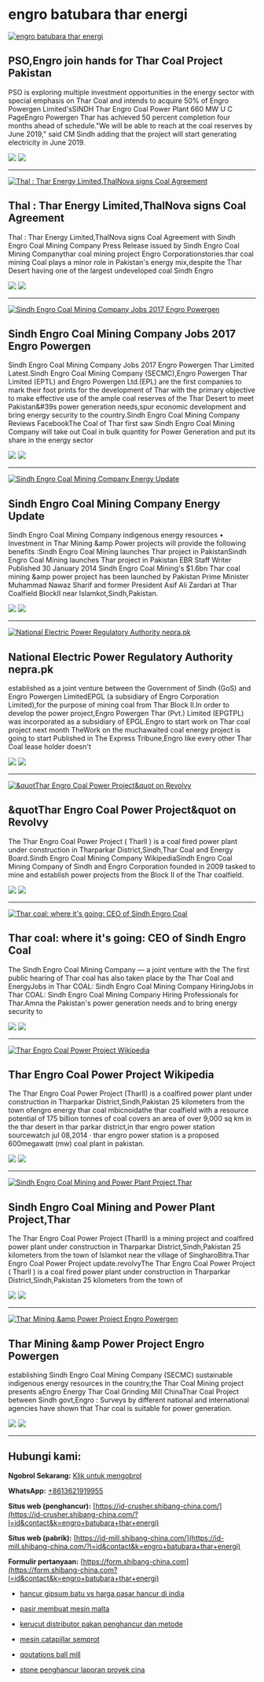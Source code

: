 # engro batubara thar energi

<a href="https://swt.shibang-china.com/?l=id&img&k=engro+batubara+thar+energi" target="_blank">![engro batubara thar energi](http://static.shibang-china.com/all-800x300/403.jpg)</a>

## PSO,Engro join hands for Thar Coal Project Pakistan
PSO is exploring multiple investment opportunities in the energy sector with special emphasis on Thar Coal and intends to acquire 50% of Engro Powergen Limited'sSINDH Thar Engro Coal Power Plant 660 MW U C PageEngro Powergen Thar has achieved 50 percent completion four months ahead of schedule."We will be able to reach at the coal reserves by June 2019," said CM Sindh adding that the project will start generating electricity in June 2019.


<a href="https://whatsapp.shibangsoft.com/WhatsApp.php" target="_blank" title="WhatsApp">![](http://static.shibang-china.com/icon/whatsapp.png)</a> <a href="https://swt.shibang-china.com/?l=id&icon&k=engro+batubara+thar+energi" target="_blank">![](http://static.shibang-china.com/icon/chat-id.png)</a>

---

<a href="https://swt.shibang-china.com/?l=id&img&k=engro+batubara+thar+energi" target="_blank">![Thal : Thar Energy Limited,ThalNova signs Coal Agreement](http://static.shibang-china.com/all-800x300/1181.jpg)</a>

## Thal : Thar Energy Limited,ThalNova signs Coal Agreement
Thal : Thar Energy Limited,ThalNova signs Coal Agreement with Sindh Engro Coal Mining Company Press Release issued by Sindh Engro Coal Mining Companythar coal mining project Engro Corporationstories.thar coal mining Coal plays a minor role in Pakistan's energy mix,despite the Thar Desert having one of the largest undeveloped coal Sindh Engro


<a href="https://whatsapp.shibangsoft.com/WhatsApp.php" target="_blank" title="WhatsApp">![](http://static.shibang-china.com/icon/whatsapp.png)</a> <a href="https://swt.shibang-china.com/?l=id&icon&k=engro+batubara+thar+energi" target="_blank">![](http://static.shibang-china.com/icon/chat-id.png)</a>

---

<a href="https://swt.shibang-china.com/?l=id&img&k=engro+batubara+thar+energi" target="_blank">![Sindh Engro Coal Mining Company Jobs 2017 Engro Powergen](http://static.shibang-china.com/all-800x300/1410.jpg)</a>

## Sindh Engro Coal Mining Company Jobs 2017 Engro Powergen
Sindh Engro Coal Mining Company Jobs 2017 Engro Powergen Thar Limited Latest.Sindh Engro Coal Mining Company (SECMC),Engro Powergen Thar Limited (EPTL) and Engro Powergen Ltd.(EPL) are the first companies to mark their foot prints for the development of Thar with the primary objective to make effective use of the ample coal reserves of the Thar Desert to meet Pakistan&#39s power generation needs,spur economic development and bring energy security to the country.Sindh Engro Coal Mining Company Reviews FacebookThe Coal of Thar first saw Sindh Engro Coal Mining Company will take out Coal in bulk quantity for Power Generation and put its share in the energy sector


<a href="https://whatsapp.shibangsoft.com/WhatsApp.php" target="_blank" title="WhatsApp">![](http://static.shibang-china.com/icon/whatsapp.png)</a> <a href="https://swt.shibang-china.com/?l=id&icon&k=engro+batubara+thar+energi" target="_blank">![](http://static.shibang-china.com/icon/chat-id.png)</a>

---

<a href="https://swt.shibang-china.com/?l=id&img&k=engro+batubara+thar+energi" target="_blank">![Sindh Engro Coal Mining Company Energy Update](http://static.shibang-china.com/all-800x300/193.jpg)</a>

## Sindh Engro Coal Mining Company Energy Update
Sindh Engro Coal Mining Company indigenous energy resources • Investment in Thar Mining &amp Power projects will provide the following benefits :Sindh Engro Coal Mining launches Thar project in PakistanSindh Engro Coal Mining launches Thar project in Pakistan EBR Staff Writer Published 30 January 2014 Sindh Engro Coal Mining's $1.6bn Thar coal mining &amp power project has been launched by Pakistan Prime Minister Muhammad Nawaz Sharif and former President Asif Ali Zardari at Thar Coalfield BlockII near Islamkot,Sindh,Pakistan.


<a href="https://whatsapp.shibangsoft.com/WhatsApp.php" target="_blank" title="WhatsApp">![](http://static.shibang-china.com/icon/whatsapp.png)</a> <a href="https://swt.shibang-china.com/?l=id&icon&k=engro+batubara+thar+energi" target="_blank">![](http://static.shibang-china.com/icon/chat-id.png)</a>

---

<a href="https://swt.shibang-china.com/?l=id&img&k=engro+batubara+thar+energi" target="_blank">![National Electric Power Regulatory Authority nepra.pk](http://static.shibang-china.com/all-800x300/380.jpg)</a>

## National Electric Power Regulatory Authority nepra.pk
established as a joint venture between the Government of Sindh (GoS) and Engro Powergen LimitedEPGL (a subsidiary of Engro Corporation Limited),for the purpose of mining coal from Thar Block II.In order to develop the power project,Engro Powergen Thar (Pvt.) Limited (EPGTPL) was incorporated as a subsidiary of EPGL.Engro to start work on Thar coal project next month TheWork on the muchawaited coal energy project is going to start Published in The Express Tribune,Engro like every other Thar Coal lease holder doesn't


<a href="https://whatsapp.shibangsoft.com/WhatsApp.php" target="_blank" title="WhatsApp">![](http://static.shibang-china.com/icon/whatsapp.png)</a> <a href="https://swt.shibang-china.com/?l=id&icon&k=engro+batubara+thar+energi" target="_blank">![](http://static.shibang-china.com/icon/chat-id.png)</a>

---

<a href="https://swt.shibang-china.com/?l=id&img&k=engro+batubara+thar+energi" target="_blank">![&quotThar Engro Coal Power Project&quot on Revolvy](http://static.shibang-china.com/all-800x300/966.jpg)</a>

## &quotThar Engro Coal Power Project&quot on Revolvy
The Thar Engro Coal Power Project ( Tharll ) is a coal fired power plant under construction in Tharparkar District,Sindh,Thar Coal and Energy Board.Sindh Engro Coal Mining Company WikipediaSindh Engro Coal Mining Company of Sindh and Engro Corporation founded in 2009 tasked to mine and establish power projects from the Block II of the Thar coalfield.


<a href="https://whatsapp.shibangsoft.com/WhatsApp.php" target="_blank" title="WhatsApp">![](http://static.shibang-china.com/icon/whatsapp.png)</a> <a href="https://swt.shibang-china.com/?l=id&icon&k=engro+batubara+thar+energi" target="_blank">![](http://static.shibang-china.com/icon/chat-id.png)</a>

---

<a href="https://swt.shibang-china.com/?l=id&img&k=engro+batubara+thar+energi" target="_blank">![Thar coal: where it's going: CEO of Sindh Engro Coal](http://static.shibang-china.com/all-800x300/1015.jpg)</a>

## Thar coal: where it's going: CEO of Sindh Engro Coal
The Sindh Engro Coal Mining Company — a joint venture with the The first public hearing of Thar coal has also taken place by the Thar Coal and EnergyJobs in Thar COAL: Sindh Engro Coal Mining Company HiringJobs in Thar COAL: Sindh Engro Coal Mining Company Hiring Professionals for Thar.Amna the Pakistan's power generation needs and to bring energy security to


<a href="https://whatsapp.shibangsoft.com/WhatsApp.php" target="_blank" title="WhatsApp">![](http://static.shibang-china.com/icon/whatsapp.png)</a> <a href="https://swt.shibang-china.com/?l=id&icon&k=engro+batubara+thar+energi" target="_blank">![](http://static.shibang-china.com/icon/chat-id.png)</a>

---

<a href="https://swt.shibang-china.com/?l=id&img&k=engro+batubara+thar+energi" target="_blank">![Thar Engro Coal Power Project Wikipedia](http://static.shibang-china.com/all-800x300/1153.jpg)</a>

## Thar Engro Coal Power Project Wikipedia
The Thar Engro Coal Power Project (Tharll) is a coalfired power plant under construction in Tharparkar District,Sindh,Pakistan 25 kilometers from the town ofengro energy thar coal mbicnoidathe thar coalfield with a resource potential of 175 billion tonnes of coal covers an area of over 9,000 sq km in the thar desert in thar parkar district,in thar engro power station sourcewatch jul 08,2014 · thar engro power station is a proposed 600megawatt (mw) coal plant in pakistan.


<a href="https://whatsapp.shibangsoft.com/WhatsApp.php" target="_blank" title="WhatsApp">![](http://static.shibang-china.com/icon/whatsapp.png)</a> <a href="https://swt.shibang-china.com/?l=id&icon&k=engro+batubara+thar+energi" target="_blank">![](http://static.shibang-china.com/icon/chat-id.png)</a>

---

<a href="https://swt.shibang-china.com/?l=id&img&k=engro+batubara+thar+energi" target="_blank">![Sindh Engro Coal Mining and Power Plant Project,Thar](http://static.shibang-china.com/all-800x300/356.jpg)</a>

## Sindh Engro Coal Mining and Power Plant Project,Thar
The Thar Engro Coal Power Project (Tharll) is a mining project and coalfired power plant under construction in Tharparkar District,Sindh,Pakistan 25 kilometers from the town of Islamkot near the village of SingharoBitra.Thar Engro Coal Power Project update.revolvyThe Thar Engro Coal Power Project ( Tharll ) is a coal fired power plant under construction in Tharparkar District,Sindh,Pakistan 25 kilometers from the town of


<a href="https://whatsapp.shibangsoft.com/WhatsApp.php" target="_blank" title="WhatsApp">![](http://static.shibang-china.com/icon/whatsapp.png)</a> <a href="https://swt.shibang-china.com/?l=id&icon&k=engro+batubara+thar+energi" target="_blank">![](http://static.shibang-china.com/icon/chat-id.png)</a>

---

<a href="https://swt.shibang-china.com/?l=id&img&k=engro+batubara+thar+energi" target="_blank">![Thar Mining &amp Power Project Engro Powergen](http://static.shibang-china.com/all-800x300/1000.jpg)</a>

## Thar Mining &amp Power Project Engro Powergen
establishing Sindh Engro Coal Mining Company (SECMC) sustainable indigenous energy resources in the country,the Thar Coal Mining project presents aEngro Energy Thar Coal Grinding Mill ChinaThar Coal Project between Sindh govt,Engro : Surveys by different national and international agencies have shown that Thar coal is suitable for power generation.


<a href="https://whatsapp.shibangsoft.com/WhatsApp.php" target="_blank" title="WhatsApp">![](http://static.shibang-china.com/icon/whatsapp.png)</a> <a href="https://swt.shibang-china.com/?l=id&icon&k=engro+batubara+thar+energi" target="_blank">![](http://static.shibang-china.com/icon/chat-id.png)</a>

---
## Hubungi kami:

**Ngobrol Sekarang:** [Klik untuk mengobrol](https://swt.shibang-china.com?l=id&contact&k=engro+batubara+thar+energi)

**WhatsApp:**  [+8613621919955](https://whatsapp.shibangsoft.com/WhatsApp.php)

**Situs web (penghancur):** [https://id-crusher.shibang-china.com/](https://id-crusher.shibang-china.com/?l=id&contact&k=engro+batubara+thar+energi)

**Situs web (pabrik):** [https://id-mill.shibang-china.com/](https://id-mill.shibang-china.com/?l=id&contact&k=engro+batubara+thar+energi)

**Formulir pertanyaan:** [https://form.shibang-china.com](https://form.shibang-china.com?l=id&contact&k=engro+batubara+thar+energi)

* [hancur gipsum batu vs harga pasar hancur di india](../39/hancur%20gipsum%20batu%20vs%20harga%20pasar%20hancur%20di%20india.md)

* [pasir membuat mesin malta](../40/pasir%20membuat%20mesin%20malta.md)

* [kerucut distributor pakan penghancur dan metode](../40/kerucut%20distributor%20pakan%20penghancur%20dan%20metode.md)

* [mesin catapillar semprot](../32/mesin%20catapillar%20semprot.md)

* [qoutations ball mill](../35/qoutations%20ball%20mill.md)

* [stone penghancur laporan proyek cina](../38/stone%20penghancur%20laporan%20proyek%20cina.md)
